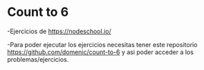 # Count to 6

-Ejercicios de https://nodeschool.io/

-Para poder ejecutar los ejercicios necesitas tener este repositorio https://github.com/domenic/count-to-6 y asi poder acceder a los problemas/ejercicios.